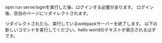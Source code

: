 npm run serve:loginを実行した後、ログインする必要があります。
ログイン後、空白のページにリダイレクトされます。

リダイレクトされたら、実行しているwebpackサーバーを終了します。
以下の新しいコマンドを実行してください。hello worldのテキストが表示されるはずです。
